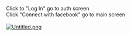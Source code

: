 Click to "Log In" go to auth screen<br/>
Click "Connect with facebook" go to main screen<br/><br/>
[![Untitled.png](https://i.postimg.cc/jqQfjx8V/Untitled.png)](https://postimg.cc/kDGG1m3w)
